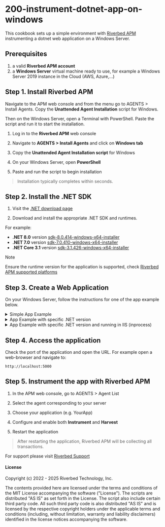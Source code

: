 # 200-instrument-dotnet-app-on-windows

This cookbook sets up a simple environment with [Riverbed APM](https://www.riverbed.com/products/application-performance-monitoring/) instrumenting a dotnet web application on a Windows Server. 

## Prerequisites

1. a valid **Riverbed APM account**
2. a **Windows Server** virtual machine ready to use, for example a Windows Server 2019 instance in the Cloud (AWS, Azure,...)

## Step 1. Install Riverbed APM

Navigate to the APM web console and from the menu go to AGENTS > Install Agents. Copy the **Unattended Agent Installation** script for Windows.

Then on the Windows Server, open a Terminal with PowerShell. Paste the script and run it to start the installation. 

1. Log in to the **Riverbed APM** web console

2. Navigate to **AGENTS > Install Agents** and click on **Windows tab**

3. Copy the **Unattended Agent Installation script** for Windows

4. On your Windows Server, open **PowerShell**

5. Paste and run the script to begin installation

> Installation typically completes within seconds.

## Step 2. Install the .NET SDK

1. Visit the [.NET download page](https://dotnet.microsoft.com/download/dotnet) 

2. Download and install the appropriate .NET SDK and runtimes.

For example:

* **.NET 8.0** version [sdk-8.0.414-windows-x64-installer](https://dotnet.microsoft.com/en-us/download/dotnet/8.0)
* **.NET 7.0** version [sdk-7.0.410-windows-x64-installer](https://dotnet.microsoft.com/en-us/download/dotnet/7.0)
* **.NET Core 3.1** version [sdk-3.1.426-windows-x64-installer](https://dotnet.microsoft.com/en-us/download/dotnet/3.1)

> [!Note]
> Ensure the runtime version for the application is supported, check [Riverbed APM supported platforms](https://help.aternity.com/bundle/release_news_apm_agent_console_apm/page/console/topics/apm_supported_platforms.html)



## Step 3. Create a Web Application

On your Windows Server, follow the instructions for one of the app example below.

<details>
  <summary>Simple App Example</summary>

Run the following commands in PowerShell:

```powershell
New-Item -type directory -Path C:\src
Set-Location C:\src
dotnet new web -n YourApp

Set-Location C:\src\YourApp
dotnet run
```

</details>

<details>
  <summary>App Example with specific .NET version</summary>

```powershell
New-Item -type directory -Path C:\src
Set-Location C:\src
dotnet new web -n YourApp8  -f net8.0

Set-Location C:\src\YourApp8
dotnet run
```

</details>


<details>
  <summary>App Example with specific .NET version and running in IIS (inprocess)</summary>

Run the following commands in PowerShell to generate the application:

```powershell
New-Item -type directory -Path C:\src
Set-Location C:\src
dotnet new web -n YourApp8IIS  -f net8.0
Set-Location C:\src\YourApp8IIS
```

In this folder, edit the project file `C:\src\YourApp8IIS\YourApp8IIS.csproj` and add the following inside the `PropertyGroup` XML element.

```xml
<AspNetCoreHostingModel>InProcess</AspNetCoreHostingModel>
```

Run the following command to build and publish the application inside the folder `c:\app`:

```PowerShell
dotnet publish -c Release -o c:\app\YourApp8IIS
```

In IIS, you can then add a new Site and configure. For example:

* Name: `YourApp8IIS`
* Folder: `c:\app\YourApp8IIS`
* Port: 5000

> [!Tip]
> If not already configured, IIS would need the .NET Hosting Bundle, refer to the [.NET page](https://dotnet.microsoft.com/download/dotnet)

</details> 


## Step 4. Access the application

Check the port of the application and open the URL. For example open a web-browser and navigate to:

```shell
http://localhost:5000
```

## Step 5. Instrument the app with Riverbed APM

1. In the APM web console, go to AGENTS > Agent List

2. Select the agent corresponding to your server

3. Choose your application (e.g. YourApp)

4. Configure and enable both **Instrument** and **Harvest**

5. Restart the application

> After restarting the application, Riverbed APM will be collecting all transactions.

For support please visit [Riverbed Support](https://support.riverbed.com/)

#### License

Copyright (c) 2022 - 2025 Riverbed Technology, Inc.

The contents provided here are licensed under the terms and conditions of the MIT License accompanying the software ("License"). The scripts are distributed "AS IS" as set forth in the License. The script also include certain third party code. All such third party code is also distributed "AS IS" and is licensed by the respective copyright holders under the applicable terms and conditions (including, without limitation, warranty and liability disclaimers) identified in the license notices accompanying the software.
